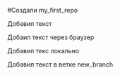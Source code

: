 ﻿#Создали my_first_repo

Добавил текст

Добаил текст через браузер

Добавил текс локально

Добавил текст в ветке new_branch

